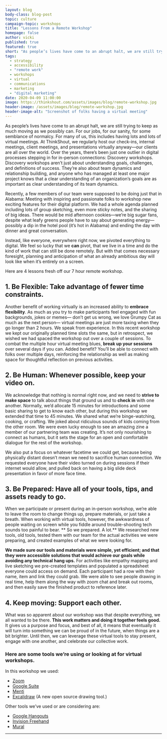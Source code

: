 ```yaml
---
layout: blog
body-class: blog-post
topic: culture
campaign-topic: workshops
title: "Lessons From a Remote Workshop"
homepage: false
author: vicki
published: true
featured: true
short: "As people’s lives have come to an abrupt halt, we are still trying to keep as much moving as we possibly can. For many of us, this includes having lots and lots of virtual meetings."
tags:
  - strategy
  - accessibility
  - "remote work"
  - workshops
  - virtual
  - communications
  - marketing
  - "digital marketing"
date: 2020-04-09 11:00:00
image: https://thinkshout.com/assets/images/blog/remote-workshop.jpg
header-image: /assets/images/blog/remote-workshop.jpg
header-image-alt: "Screenshot of folks having a virtual meeting"
---
```

As people’s lives have come to an abrupt halt, we are still trying to keep as much moving as we possibly can. For our jobs, for our sanity, for some semblance of normalcy. For many of us, this includes having lots and lots of virtual meetings. At ThinkShout, we regularly host our check-ins, internal meetings, client meetings, and presentations virtually anyway—our clients are all over the world. Over the years, there’s been just one outlier in digital processes stepping in for in-person connections: Discovery workshops. Discovery workshops aren’t just about understanding goals, challenges, and definitions of success. They’re also about team dynamics and relationship building, and anyone who has managed at least one major project knows that a clear understanding of an organization’s goals are as important as clear understanding of its team dynamics.

Recently, a few members of our team were supposed to be doing just that in Alabama: Meeting with inspiring and passionate folks to workshop new exciting features for their digital platform. We had a whole agenda planned including lots of group sketching, even more sticky notes, and the sharing of big ideas. There would be mid afternoon cookies—we’re big sugar fans, despite what leafy greens people have to say about generating energy—possibly a dip in the hotel pool (it’s hot in Alabama) and ending the day with dinner and great conversation.

Instead, like everyone, everywhere right now, we pivoted everything to digital. We feel so lucky that we **can** pivot, that we live in a time and do the kind of work that can still be done remotely. But with that comes necessary foresight, planning and anticipation of what an already ambitious day will look like when it’s entirely on a screen.

Here are 4 lessons fresh off our 7 hour remote workshop.

## 1. Be Flexible: Take advantage of fewer time constraints.
Another benefit of working virtually is an increased ability to **embrace flexibility**. As much as you try to make participants feel engaged with fun backgrounds, jokes or memes— don’t get us wrong, we love Grumpy Cat as much as the next person— virtual meetings are just more taxing when they go longer than 2 hours. We speak from experience. In this recent workshop we kept our originally planned time slots the same, but in retrospect, we wished we had spaced the workshop out over a couple of sessions. To combat the multiple hour virtual meeting blues, **break up your sessions** over several days if you can. Added benefit? You’ll be able to connect with folks over multiple days, reinforcing the relationship as well as making space for thoughtful reflection on previous activities.

## 2. Be Human: Whenever possible, keep your video on.
We acknowledge that nothing is normal right now, and we need to **strive to make space** to talk about things that ground us and to **check in** with one another. Normally, we’d allocate 15 minutes for introductions and some basic sharing to get to know each other, but during this workshop we extended that time to 45 minutes. We shared what we’re binge-watching, cooking, or crafting. We joked about ridiculous sounds of kids coming from the other room. We were even lucky enough to see an amazing zine a member of our partnering team was creating. It’s not only nourishing to connect as humans, but it sets the stage for an open and comfortable dialogue for the rest of the workshop.

We also put a focus on whatever facetime we could get, because being physically distant doesn’t mean we need to sacrifice human connection. We requested everyone have their video turned on during sessions if their internet would allow, and pulled back on having a big slide deck presentation in favor of more face time. 

## 3. Be Prepared: Have all of your tools, tips, and assets ready to go.
When we participate or present during an in-person workshop, we’re able to leave the room to change things up, prepare materials, or just take a breath. When working with virtual tools, however, the awkwardness of people waiting on screen while you fiddle around trouble-shooting tech sounds too painful to bear. ** So we prepared. A lot.** We researched new tools, old tools, tested them with our team for the actual activities we were preparing, and created examples of what we were looking for. 

**We made sure our tools and materials were simple, yet efficient; and that they were accessible solutions that would achieve our goals while avoiding any technical hang ups.** For activities like empathy mapping and live sketching we pre-created templates and populated a spreadsheet everyone could access on demand. Each participant had a row with their name, item and link they could grab. We were able to see people drawing in real time, help them along the way with zoom chat and break out rooms, and then easily save the finished product to reference later. 

## 4. Keep moving: Support each other.
What was so apparent about our workshop was that despite everything, we all wanted to be there. **This work matters and doing it together feels good.** It gives us a purpose and focus, and best of all, it means that eventually it will turn into something we can be proud of in the future, when things are a bit brighter. Until then, we can leverage these virtual tools to stay present, engage with one another, and celebrate our collective work.

### Here are some tools we’re using or looking at for virtual workshops. 

In this workshop we used:
- [Zoom](https://zoom.us/)
- [Google Suite](https://gsuite.google.com/)
- [Menti](https://www.mentimeter.com/)
- [Excalidraw](https://excalidraw.com/) (A new open source drawing tool.)

Other tools we’ve used or are considering are:
- [Google Hangouts](https://hangouts.google.com/)
- [Invision Freehand](https://www.invisionapp.com/feature/freehand)
- [Mural](https://mural.co/)
---
